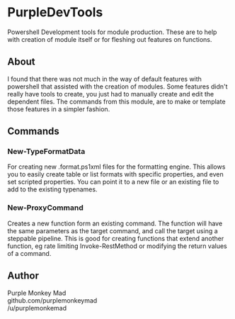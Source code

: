 # PurpleDevTools

Powershell Development tools for module production.
These are to help with creation of module itself or for fleshing out features on functions.

## About

I found that there was not much in the way of default features with powershell that assisted with the creation of modules.
Some features didn't really have tools to create, you just had to manually create and edit the dependent files.
The commands from this module, are to make or template those features in a simpler fashion.

## Commands

### New-TypeFormatData

For creating new .format.ps1xml files for the formatting engine.
This allows you to easily create table or list formats with specific properties, and even set scripted properties.
You can point it to a new file or an existing file to add to the existing typenames.

### New-ProxyCommand

Creates a new function form an existing command.
The function will have the same parameters as the target command, and call the target using a steppable pipeline.
This is good for creating functions that extend another function, eg rate limiting Invoke-RestMethod or modifying the return values of a command.

## Author

Purple Monkey Mad  
github.com/purplemonkeymad  
/u/purplemonkemad
